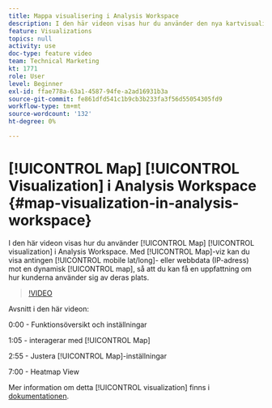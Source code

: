 ```yaml
---
title: Mappa visualisering i Analysis Workspace
description: I den här videon visas hur du använder den nya kartvisualiseringen i Analysis Workspace. Med kartviz kan du visa antingen mobildata (lat/long) eller webbdata (IP-adress) mot en dynamisk karta, så att du kan få en uppfattning om hur kunderna använder sig av deras plats.
feature: Visualizations
topics: null
activity: use
doc-type: feature video
team: Technical Marketing
kt: 1771
role: User
level: Beginner
exl-id: ffae778a-63a1-4587-94fe-a2ad16931b3a
source-git-commit: fe861dfd541c1b9cb3b233fa3f56d55054305fd9
workflow-type: tm+mt
source-wordcount: '132'
ht-degree: 0%

---
```


# [!UICONTROL Map] [!UICONTROL Visualization] i Analysis Workspace {#map-visualization-in-analysis-workspace}

I den här videon visas hur du använder [!UICONTROL Map] [!UICONTROL visualization] i Analysis Workspace. Med [!UICONTROL Map]-viz kan du visa antingen [!UICONTROL mobile lat/long]- eller webbdata (IP-adress) mot en dynamisk [!UICONTROL map], så att du kan få en uppfattning om hur kunderna använder sig av deras plats.

>[!VIDEO](https://video.tv.adobe.com/v/23559/?quality=12)

Avsnitt i den här videon:

0:00 - Funktionsöversikt och inställningar

1:05 - interagerar med [!UICONTROL Map]

2:55 - Justera [!UICONTROL Map]-inställningar

7:00 - Heatmap View

Mer information om detta [!UICONTROL visualization] finns i [dokumentationen](https://experienceleague.adobe.com/docs/analytics/analyze/analysis-workspace/visualizations/map-visualization.html?lang=en).
